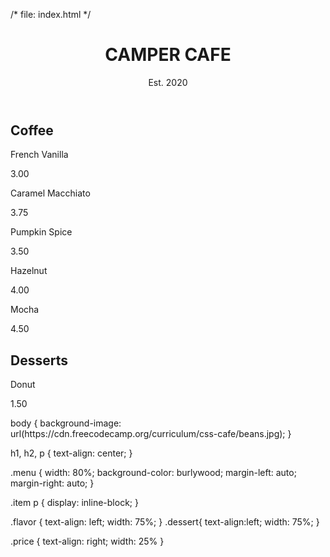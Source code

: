 /* file: index.html */
<!DOCTYPE html>
<html lang="en">
<head>
  <meta charset="utf-8" />
  <meta name="viewport" content="width=device-width, initial-scale=1.0" />
  <title>Cafe Menu</title>
  <link href="styles.css" rel="stylesheet"/>
</head>
<body>
  <div class="menu">
    <header>
      <h1>CAMPER CAFE</h1>
      <p>Est. 2020</p>
    </header>
    <main>
      <section>
        <h2>Coffee</h2>
        <article class="item">
          <p class="flavor">French Vanilla</p><p class="price">3.00</p>
        </article>
        <article class="item">
          <p class="flavor">Caramel Macchiato</p><p class="price">3.75</p>
        </article>
        <article class="item">
          <p class="flavor">Pumpkin Spice</p><p class="price">3.50</p>
        </article>
        <article class="item">
          <p class="flavor">Hazelnut</p><p class="price">4.00</p>
        </article>
        <article class="item">
          <p class="flavor">Mocha</p><p class="price">4.50</p>
        </article>
      </section>
      <section>
        <h2>Desserts</h2>
        <article class="item">
          <p class="dessert">Donut</p><p class="price">1.50</p>
        </article>
      </section>
    </main>
  </div>
</body>
</html>
body {
background-image: url(https://cdn.freecodecamp.org/curriculum/css-cafe/beans.jpg);
}

h1, h2, p {
text-align: center;
}

.menu {
width: 80%;
background-color: burlywood;
margin-left: auto;
margin-right: auto;
}

.item p {
display: inline-block;
}

.flavor {
text-align: left;
width: 75%;
}
.dessert{
  text-align:left;
  width: 75%;
}

.price {
text-align: right;
width: 25%
}
